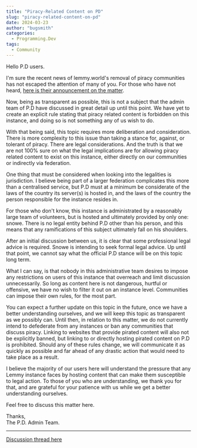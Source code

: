 ```yaml
---
title: "Piracy-Related Content on PD"
slug: "piracy-related-content-on-pd"
date: 2024-03-23
author: "bugsmith"
categories:
  - Programming.Dev
tags:
  - Community
---
```


Hello P.D users.

I'm sure the recent news of lemmy.world's removal of piracy communities has not escaped the attention of many of you. For those who have not heard, [here is their announcement on the matter](https://programming.dev/post/11685728).

Now, being as transparent as possible, this is not a subject that the admin team of P.D have discussed in great detail up until this point. We have yet to create an explicit rule stating that piracy related content is forbidden on this instance, and doing so is not something any of us wish to do.

With that being said, this topic requires more deliberation and consideration. There is more complexity to this issue than taking a stance for, against, or tolerant of piracy. There are legal considerations. And the truth is that we are not 100% sure on what the legal implications are for allowing piracy related content to exist on this instance, either directly on our communities or indirectly via federation.

One thing that must be considered when looking into the legalities is jurisdiction. I believe being part of a larger federation complicates this more than a centralised service, but P.D must at a minimum be considerate of the laws of the country its server(s) is hosted in, and the laws of the country the person responsible for the instance resides in.

For those who don't know, this instance is administrated by a reasonably large team of volunteers, but is hosted and ultimately provided by only one: snowe. There is no legal entity behind P.D other than his person, and this means that any ramifications of this subject ultimately fall on his shoulders.

After an initial discussion between us, it is clear that some professional legal advice is required. Snowe is intending to seek formal legal advice. Up until that point, we cannot say what the official P.D stance will be on this topic long term.

What I can say, is that nobody in this administrative team desires to impose any restrictions on users of this instance that overreach and limit discussion unnecessarily. So long as content here is not dangerous, hurtful or offensive, we have no wish to filter it out on an instance level. Communities can impose their own rules, for the most part.

You can expect a further update on this topic in the future, once we have a better understanding ourselves, and we will keep this topic as transparent as we possibly can. Until then, in relation to this matter, we do not currently intend to defederate from any instances or ban any communities that discuss piracy. Linking to websites that provide pirated content will also not be explicitly banned, but linking to or directly hosting pirated content on P.D is prohibited. Should any of these rules change, we will communicate it as quickly as possible and far ahead of any drastic action that would need to take place as a result.

I believe the majority of our users here will understand the pressure that any Lemmy instance faces by hosting content that can make them susceptible to legal action. To those of you who are understanding, we thank you for that, and are grateful for your patience with us while we get a better understanding ourselves.

Feel free to discuss this matter here.

Thanks,  
The P.D. Admin Team.

---

[Discussion thread here](https://programming.dev/post/11810083)
